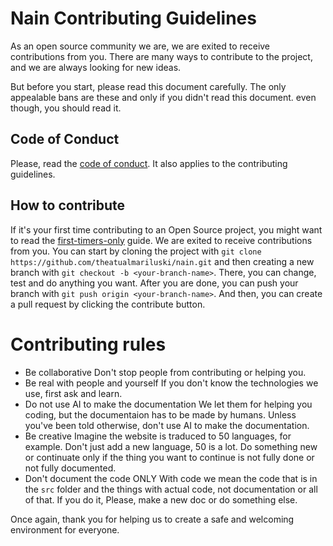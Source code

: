 # Nain Contributing Guidelines

As an open source community we are, we are exited to receive contributions from you.
There are many ways to contribute to the project, and we are always looking for new ideas.

But before you start, please read this document carefully.
The only appealable bans are these and only if you didn't read this document. even though, you should read it.

## Code of Conduct

Please, read the [code of conduct](CODE_OF_CONDUCT.md).
It also applies to the contributing guidelines.

## How to contribute
If it's your first time contributing to an Open Source project, you might want to read the [first-timers-only](https://www.firsttimersonly.com/) guide.
We are exited to receive contributions from you.
You can start by cloning the project with `git clone https://github.com/theatualmariluski/nain.git` and then creating a new branch with `git checkout -b <your-branch-name>`.
There, you can change, test and do anything you want.
After you are done, you can push your branch with `git push origin <your-branch-name>`.
And then, you can create a pull request by clicking the contribute button.

# Contributing rules
- Be collaborative
Don't stop people from contributing or helping you.
- Be real with people and yourself
If you don't know the technologies we use, first ask and learn.
- Do not use AI to make the documentation
We let them for helping you coding, but the documentaion has to be made by humans.
Unless you've been told otherwise, don't use AI to make the documentation.
- Be creative
Imagine the website is traduced to 50 languages, for example.
Don't just add a new language, 50 is a lot. Do something new or continuate only if the thing you want to continue is not fully done or not fully documented.
- Don't document the code ONLY
With code we mean the code that is in the `src` folder and the things with actual code, not documentation or all of that. If you do it, Please, make a new doc or do something else.

Once again, thank you for helping us to create a safe and welcoming environment for everyone.